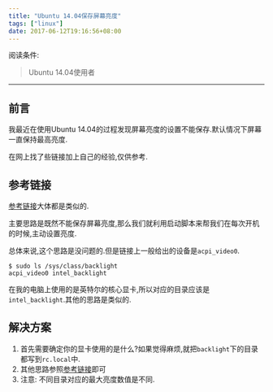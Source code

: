 ```yaml
---
title: "Ubuntu 14.04保存屏幕亮度"
tags: ["linux"]
date: 2017-06-12T19:16:56+08:00
---
```


阅读条件:
> Ubuntu 14.04使用者

---

<!--more-->

## 前言
我最近在使用Ubuntu 14.04的过程发现屏幕亮度的设置不能保存.默认情况下屏幕一直保持最高亮度.

在网上找了些链接加上自己的经验,仅供参考.

## 参考链接
[参考链接](https://my.oschina.net/SBaof/blog/479439)大体都是类似的.

主要思路是既然不能保存屏幕亮度,那么我们就利用启动脚本来帮我们在每次开机的时候,主动设置亮度.

总体来说,这个思路是没问题的.但是链接上一般给出的设备是`acpi_video0`.

```
$ sudo ls /sys/class/backlight
acpi_video0 intel_backlight
```
在我的电脑上使用的是英特尔的核心显卡,所以对应的目录应该是`intel_backlight`.其他的思路是类似的.

## 解决方案

1. 首先需要确定你的显卡使用的是什么?如果觉得麻烦,就把`backlight`下的目录都写到`rc.local`中.
2. 其他思路参照[参考链接](https://my.oschina.net/SBaof/blog/479439)即可
3. 注意: 不同目录对应的最大亮度数值是不同.
